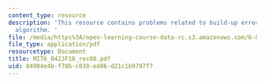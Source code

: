 ```yaml
---
content_type: resource
description: 'This resource contains problems related to build-up error, the grow
  algorithm. '
file: /media/https%3A/open-learning-course-data-rc.s3.amazonaws.com/6-042j-mathematics-for-computer-science-fall-2010/84904e4bf78bc038ed86d21c1b9797f7_MIT6_042JF10_rec08.pdf
file_type: application/pdf
resourcetype: Document
title: MIT6_042JF10_rec08.pdf
uid: 84904e4b-f78b-c038-ed86-d21c1b9797f7
---
```

